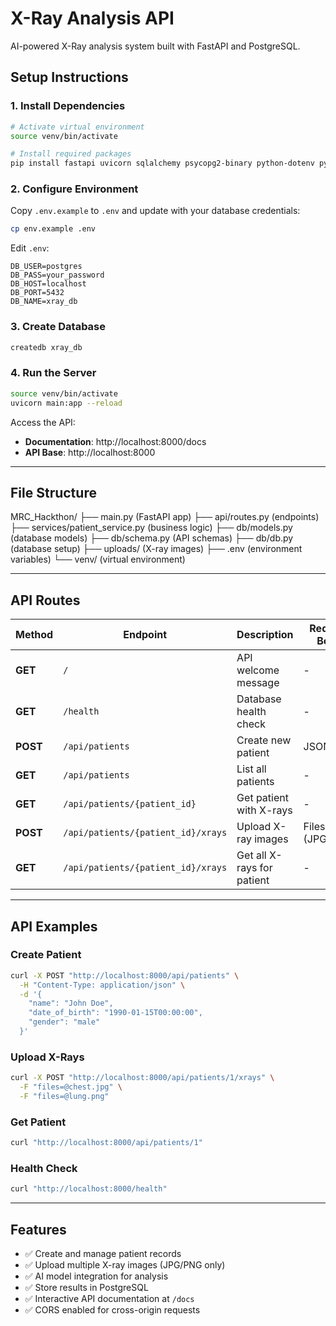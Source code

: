 # X-Ray Analysis API

AI-powered X-Ray analysis system built with FastAPI and PostgreSQL.

## Setup Instructions

### 1. Install Dependencies

```bash
# Activate virtual environment
source venv/bin/activate

# Install required packages
pip install fastapi uvicorn sqlalchemy psycopg2-binary python-dotenv python-multipart
```

### 2. Configure Environment

Copy `.env.example` to `.env` and update with your database credentials:

```bash
cp env.example .env
```

Edit `.env`:
```env
DB_USER=postgres
DB_PASS=your_password
DB_HOST=localhost
DB_PORT=5432
DB_NAME=xray_db
```

### 3. Create Database

```bash
createdb xray_db
```

### 4. Run the Server

```bash
source venv/bin/activate
uvicorn main:app --reload
```

Access the API:
- **Documentation**: http://localhost:8000/docs
- **API Base**: http://localhost:8000

---

## File Structure
MRC_Hackthon/
├── main.py (FastAPI app)
├── api/routes.py (endpoints)
├── services/patient_service.py (business logic)
├── db/models.py (database models)
├── db/schema.py (API schemas)
├── db/db.py (database setup)
├── uploads/ (X-ray images)
├── .env (environment variables)
└── venv/ (virtual environment)


---

## API Routes

| Method | Endpoint | Description | Request Body |
|--------|----------|-------------|--------------|
| **GET** | `/` | API welcome message | - |
| **GET** | `/health` | Database health check | - |
| **POST** | `/api/patients` | Create new patient | JSON |
| **GET** | `/api/patients` | List all patients | - |
| **GET** | `/api/patients/{patient_id}` | Get patient with X-rays | - |
| **POST** | `/api/patients/{patient_id}/xrays` | Upload X-ray images | Files (JPG/PNG) |
| **GET** | `/api/patients/{patient_id}/xrays` | Get all X-rays for patient | - |

---

## API Examples

### Create Patient
```bash
curl -X POST "http://localhost:8000/api/patients" \
  -H "Content-Type: application/json" \
  -d '{
    "name": "John Doe",
    "date_of_birth": "1990-01-15T00:00:00",
    "gender": "male"
  }'
```

### Upload X-Rays
```bash
curl -X POST "http://localhost:8000/api/patients/1/xrays" \
  -F "files=@chest.jpg" \
  -F "files=@lung.png"
```

### Get Patient
```bash
curl "http://localhost:8000/api/patients/1"
```

### Health Check
```bash
curl "http://localhost:8000/health"
```

---

## Features

- ✅ Create and manage patient records
- ✅ Upload multiple X-ray images (JPG/PNG only)
- ✅ AI model integration for analysis
- ✅ Store results in PostgreSQL
- ✅ Interactive API documentation at `/docs`
- ✅ CORS enabled for cross-origin requests
